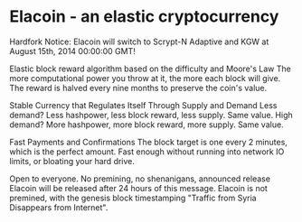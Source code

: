 Elacoin - an elastic cryptocurrency
===================================

Hardfork Notice: Elacoin will switch to Scrypt-N Adaptive and KGW at August 15th, 2014 00:00:00 GMT!

Elastic block reward algorithm based on the difficulty and Moore's Law
The more computational power you throw at it, the more each block will give. 
The reward is halved every nine months to preserve the coin's value.

Stable Currency that Regulates Itself Through Supply and Demand
Less demand? Less hashpower, less block reward, less supply. Same value.
High demand? More hashpower, more block reward, more supply. Same value.

Fast Payments and Confirmations
The block target is one every 2 minutes, which is the perfect amount.
Fast enough without running into network IO limits, or bloating your hard drive.

Open to everyone. No premining, no shenanigans, announced release
Elacoin will be released after 24 hours of this message. Elacoin is not premined,
with the genesis block timestamping "Traffic from Syria Disappears from Internet".
